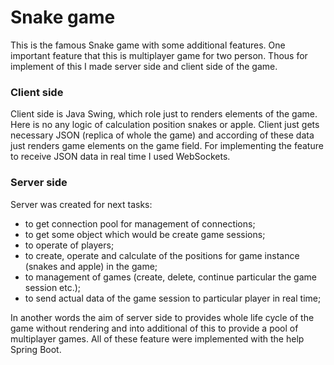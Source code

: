 # Snake game
This is the famous Snake game with some additional features. One important feature that this is multiplayer game for two person. Thous for implement of this I made server side and client side of the game.

### Client side
Client side is Java Swing, which role just to renders elements of the game. Here is no any logic of calculation position snakes or apple. Client just gets necessary JSON (replica of whole the game) and according of these data just renders game elements on the game field. For implementing the feature to receive JSON data in real time I used WebSockets.

### Server side
Server was created for next tasks:
 - to get connection pool for management of connections;
 - to get some object which would be create game sessions;
 - to operate of players;
 - to create, operate and calculate of the positions for game instance (snakes and apple) in the game;
 - to management of games (create, delete, continue particular the game session etc.);
 - to send actual data of the game session to particular player in real time; 
  
In another words the aim of server side to provides whole life cycle of the game without rendering and into additional of this to provide a pool of multiplayer games. All of these feature were implemented with the help Spring Boot.
